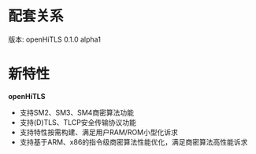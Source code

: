 # 配套关系

版本:  openHiTLS 0.1.0 alpha1

# 新特性

**openHiTLS**

* 支持SM2、SM3、SM4商密算法功能
* 支持(D)TLS、TLCP安全传输协议功能
* 支持特性按需构建、满足用户RAM/ROM小型化诉求
* 支持基于ARM、x86的指令级商密算法性能优化，满足商密算法高性能诉求


